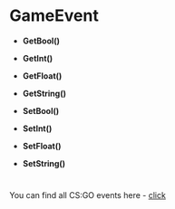 # GameEvent
* **GetBool()**

* **GetInt()**

* **GetFloat()**

* **GetString()**

* **SetBool()**

* **SetInt()**

* **SetFloat()**

* **SetString()**

#
You can find all CS:GO events here - [click](https://wiki.alliedmods.net/Counter-Strike:_Global_Offensive_Events)
